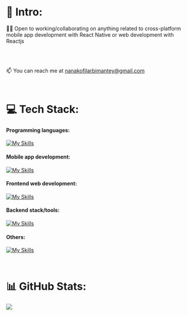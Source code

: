 # 💫 Intro:
 👨‍💻 Open to working/collaborating on anything related to cross-platform mobile app development with React Native or web development with Reactjs
 
 <br>
 <br>
 
 📫 You can reach me at nanakofilarbimantey@gmail.com 
 
<br>


# 💻 Tech Stack:
<h4 align="left">Programming languages:</h4>

[![My Skills](https://skillicons.dev/icons?i=javascript,typescript,cs)](https://skillicons.dev)

<h4 align="left">Mobile app development:</h4>

[![My Skills](https://skillicons.dev/icons?i=react)](https://skillicons.dev)

<h4 align="left">Frontend web development:</h4>

[![My Skills](https://skillicons.dev/icons?i=html,css,sass,redux,nextjs,react,bootstrap,mui,tailwind)](https://skillicons.dev)

<h4 align="left">Backend stack/tools:</h4>

[![My Skills](https://skillicons.dev/icons?i=nodejs,express,mongodb,mysql,postgres,apollo,graphql,prisma,firebase)](https://skillicons.dev)   
  
<h4 align="left">Others:</h4>

[![My Skills](https://skillicons.dev/icons?i=git,bash,figma,netlify,vercel)](https://skillicons.dev)

<br>

# 📊 GitHub Stats:

![](https://github-readme-streak-stats.herokuapp.com/?user=nklmantey&theme=radical&hide_border=false)<br/>
